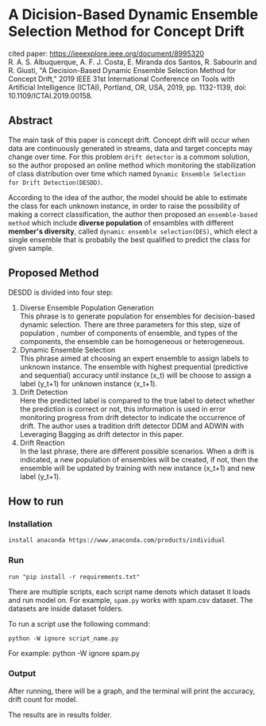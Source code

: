 # A Dicision-Based Dynamic Ensemble Selection Method for Concept Drift

cited paper: https://ieeexplore.ieee.org/document/8995320  
R. A. S. Albuquerque, A. F. J. Costa, E. Miranda dos Santos, R. Sabourin and R. Giusti, "A Decision-Based Dynamic Ensemble Selection Method for Concept Drift," 2019 IEEE 31st International Conference on Tools with Artificial Intelligence (ICTAI), Portland, OR, USA, 2019, pp. 1132-1139, doi: 10.1109/ICTAI.2019.00158.

## Abstract
The main task of this paper is concept drift. Concept drift will occur when data are continuously generated in streams, data and target concepts may change over time. For this problem `drift detector` is a commom solution, so the author proposed an online method which monitoring the stabilization of class distribution over time which named `Dynamic Ensemble Selection for Drift Detection(DESDD)`.  

According to the idea of the author, the model should be able to estimate the class for each unknown instance, in order to raise the possibility of making a correct classification, the author then proposed an `ensemble-based method` which include **diverse population** of ensambles with different **member's diversity**, called `dynamic ensemble selection(DES)`, which elect a single ensemble that is probabily the best qualified to predict the class for given sample.  

## Proposed Method
DESDD is divided into four step:  
1. Diverse Ensemble Population Generation  
This phrase is to generate population for ensembles for decision-based dynamic selection. There are three parameters for this step, size of population , number of components of ensemble, and types of the components, the ensemble can be homogeneous or heterogeneous.
2. Dynamic Ensemble Selection  
This phrase aimed at choosing an expert ensemble to assign labels to unknown instance. The ensemble with highest prequential (predictive and sequential) accuracy until instance (x_t) will be choose to assign a label (y_t+1) for unknown instance (x_t+1).
3. Drift Detection  
Here the predicted label is compared to the true label to detect whether the prediction is correct or not, this information is used in error monitoring progress from drift detector to indicate the occurrence of drift. The author uses a tradition drift detector DDM and ADWIN with Leveraging Bagging as drift detector in this paper.
4. Drift Reaction  
In the last phrase, there are different possible scenarios. When a drift is indicated, a new population of ensembles will be created, if not, then the ensemble will be updated by training with new instance (x_t+1) and new label (y_t+1).

## How to run
### Installation


    install anaconda https://www.anaconda.com/products/individual


### Run


    run "pip install -r requirements.txt"

There are multiple scripts, each script name denots which dataset it loads and run model on. For example, `spam.py` works with spam.csv dataset. The datasets are inside dataset folders.

To run a script use the following command:

    python -W ignore script_name.py   

For example: python -W ignore spam.py

### Output

After running, there will be a graph, and the terminal will print the accuracy, drift count for model.

The results are in results folder.
